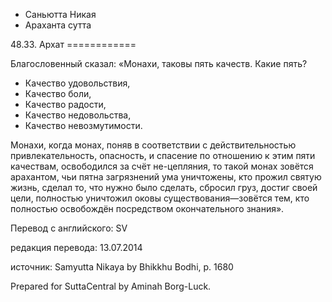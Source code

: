 









* Саньютта Никая
* Араханта сутта


48\.33\. Архат
\=\=\=\=\=\=\=\=\=\=\=\=



Благословенный сказал: «Монахи, таковы пять качеств\. Какие пять?


* Качество удовольствия,
* Качество боли,
* Качество радости,
* Качество недовольства,
* Качество невозмутимости\.


Монахи, когда монах, поняв в соответствии с действительностью привлекательность, опасность, и спасение по отношению к этим пяти качествам, освободился за счёт не\-цепляния, то такой монах зовётся арахантом, чьи пятна загрязнений ума уничтожены, кто прожил святую жизнь, сделал то, что нужно было сделать, сбросил груз, достиг своей цели, полностью уничтожил оковы существования—зовётся тем, кто полностью освобождён посредством окончательного знания»\.



Перевод с английского: SV


редакция перевода: 13\.07\.2014


источник: Samyutta Nikaya by Bhikkhu Bodhi, p\. 1680


Prepared for SuttaCentral by Aminah Borg\-Luck\.






